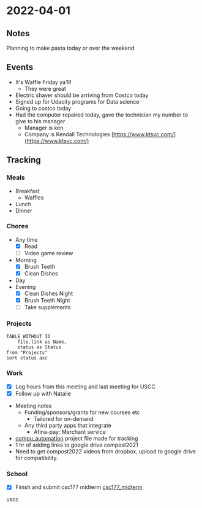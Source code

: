 # 2022-04-01
## Notes
Planning to make pasta today or over the weekend

## Events
- It's Waffle Friday ya'll!
	- They were great
- Electric shaver should be arriving from Costco today
- Signed up for Udacity programs for Data science
- Going to costco today
- Had the computer repaired today, gave the technician my number to give to his manager
	- Manager is ken
	- Company is Kendall Technologies [https://www.ktsvc.com/](https://www.ktsvc.com/)

## Tracking
### Meals
- Breakfast
	- Waffles
- Lunch
- Dinner

### Chores
- Any time
	- [x] Read
	- [ ] Video game review
- Morning
	- [x] Brush Teeth
	- [x] Clean Dishes
- Day
- Evening
	- [x] Clean Dishes Night
	- [x] Brush Teeth Night
	- [ ] Take supplements

### Projects
```dataview
TABLE WITHOUT ID
	file.link as Name,
	status as Status
from "Projects"
sort status asc
```

### Work
- [x] Log hours from this meeting and last meeting for USCC
- [x] Follow up with Natalie
- Meeting notes
	- Funding/sponsors/grants for new courses etc
		- Tailored for on-demand
	- Any third party apps that integrate
		- Afina-pay: Merchant service
- [compu_automation](../Projects/compu_automation.md) project file made for tracking
- 1 hr of adding links to google drive compost2021 
- Need to get compost2022 videos from dropbox, upload to google drive for compatibility.

### School
- [x] Finish and submit csc177 midterm [csc177_midterm](../Class_Notes/CSc177/csc177_midterm.md)


uscc  